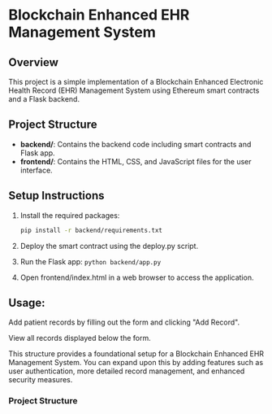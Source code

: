 # Blockchain Enhanced EHR Management System

## Overview
This project is a simple implementation of a Blockchain Enhanced Electronic Health Record (EHR) Management System using Ethereum smart contracts and a Flask backend.

## Project Structure
- **backend/**: Contains the backend code including smart contracts and Flask app.
- **frontend/**: Contains the HTML, CSS, and JavaScript files for the user interface.

## Setup Instructions
1. Install the required packages:
   ```bash
   pip install -r backend/requirements.txt

2. Deploy the smart contract using the deploy.py script.

3. Run the Flask app:
``` python backend/app.py ``` 

4. Open frontend/index.html in a web browser to access the application.

## Usage:

Add patient records by filling out the form and clicking "Add Record".

View all records displayed below the form.


This structure provides a foundational setup for a Blockchain Enhanced EHR Management System. You can expand upon this by adding features such as user authentication, more detailed record management, and enhanced security measures.

### Project Structure

